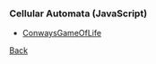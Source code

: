 ### Cellular Automata (JavaScript)

* [ConwaysGameOfLife](ConwaysGameOfLife.js)

[Back](./../README.md)
